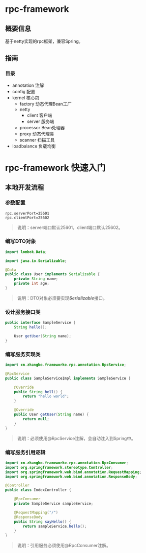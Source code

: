 # rpc-framework

## 概要信息

基于netty实现的rpc框架，兼容Spring。

## 指南

### 目录

* annotation 注解
* config 配置
* kernel 核心包
    * factory 动态代理Bean工厂
    * netty
        * client 客户端
        * server 服务端
    * processor Bean处理器
    * proxy 动态代理类
    * scanner 扫描工具
* loadbalance 负载均衡

# rpc-framework 快速入门

## 本地开发流程

### 参数配置

```properties
rpc.serverPort=25601
rpc.clientPort=25602
```

> 说明：server端口默认25601，client端口默认25602。

### 编写DTO对象

```java
import lombok.Data;

import java.io.Serializable;

@Data
public class User implements Serializable {
    private String name;
    private int age;
}
```

> 说明：DTO对象必须要实现***Serializable***接口。

### 设计服务接口类

```java
public interface SampleService {
    String hello();

    User getUser(String name);
}
```

### 编写服务实现类

```java
import cn.zhangbo.frameworke.rpc.annotation.RpcService;

@RpcService
public class SampleServiceImpl implements SampleService {

    @Override
    public String hell() {
        return "hello world";
    }

    @Override
    public User getUser(String name) {
        return null;
    }
}
```

> 说明：必须使用@RpcService注解，会自动注入到Spring中。

### 编写服务引用逻辑

```java
import cn.zhangbo.frameworke.rpc.annotation.RpcConsumer;
import org.springframework.stereotype.Controller;
import org.springframework.web.bind.annotation.RequestMapping;
import org.springframework.web.bind.annotation.ResponseBody;

@Controller
public class IndexController {

    @RpcConsumer
    private SampleService sampleService;

    @RequestMapping("/")
    @ResponseBody
    public String sayHello() {
        return sampleService.hello();
    }
}
```

> 说明：引用服务必须使用@RpcConsumer注解。